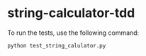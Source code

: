 # string-calculator-tdd

To run the tests, use the following command:

`python test_string_calulator.py`